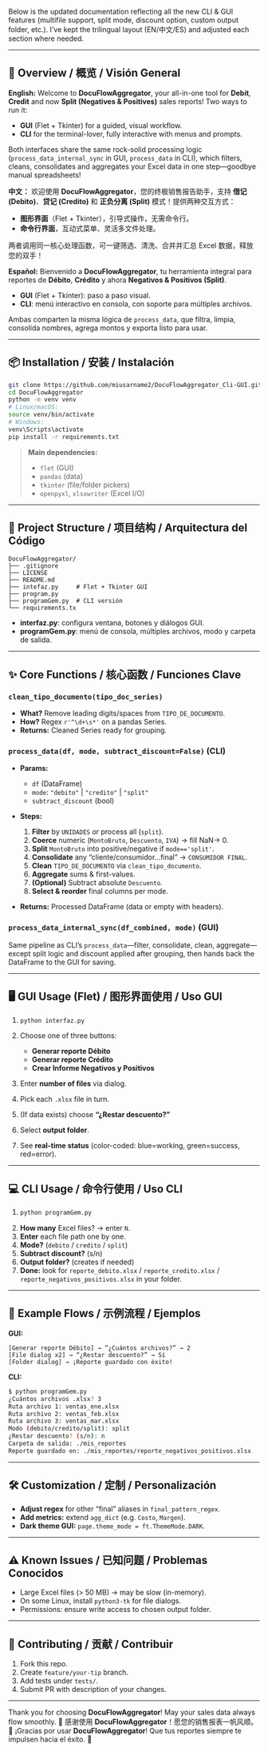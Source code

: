 
Below is the updated documentation reflecting all the new CLI & GUI features (multifile support, split mode, discount option, custom output folder, etc.). I’ve kept the trilingual layout (EN/中文/ES) and adjusted each section where needed.

---

## 🚀 Overview / 概览 / Visión General

**English:**
Welcome to **DocuFlowAggregator**, your all-in-one tool for **Debit**, **Credit** and now **Split (Negatives & Positives)** sales reports! Two ways to run it:

* **GUI** (Flet + Tkinter) for a guided, visual workflow.
* **CLI** for the terminal-lover, fully interactive with menus and prompts.

Both interfaces share the same rock-solid processing logic (`process_data_internal_sync` in GUI, `process_data` in CLI), which filters, cleans, consolidates and aggregates your Excel data in one step—goodbye manual spreadsheets!

**中文：**
欢迎使用 **DocuFlowAggregator**，您的终极销售报告助手，支持 **借记 (Debito)**、**贷记 (Credito)** 和 **正负分离 (Split)** 模式！提供两种交互方式：

* **图形界面**（Flet + Tkinter），引导式操作，无需命令行。
* **命令行界面**，互动式菜单、灵活多文件处理。

两者调用同一核心处理函数，可一键筛选、清洗、合并并汇总 Excel 数据，释放您的双手！

**Español:**
Bienvenido a **DocuFlowAggregator**, tu herramienta integral para reportes de **Débito**, **Crédito** y ahora **Negativos & Positivos (Split)**.

* **GUI** (Flet + Tkinter): paso a paso visual.
* **CLI**: menú interactivo en consola, con soporte para múltiples archivos.

Ambas comparten la misma lógica de `process_data`, que filtra, limpia, consolida nombres, agrega montos y exporta listo para usar.

---

## 📦 Installation / 安装 / Instalación

```bash
git clone https://github.com/miusarname2/DocuFlowAggregator_Cli-GUI.git
cd DocuFlowAggregator
python -m venv venv
# Linux/macOS:
source venv/bin/activate
# Windows:
venv\Scripts\activate
pip install -r requirements.txt
```

> **Main dependencies:**
>
> * `flet` (GUI)
> * `pandas` (data)
> * `tkinter` (file/folder pickers)
> * `openpyxl`, `xlsxwriter` (Excel I/O)

---

## 🎨 Project Structure / 项目结构 / Arquitectura del Código

```
DocuFlowAggregator/
├── .gitignore
├── LICENSE
├── README.md
├── intefaz.py     # Flet + Tkinter GUI
├── program.py
├── programGem.py  # CLI versión
└── requirements.tx
```

* **interfaz.py**: configura ventana, botones y diálogos GUI.
* **programGem.py**: menú de consola, múltiples archivos, modo y carpeta de salida.

---

## ✨ Core Functions / 核心函数 / Funciones Clave

### `clean_tipo_documento(tipo_doc_series)`

* **What?** Remove leading digits/spaces from `TIPO_DE_DOCUMENTO`.
* **How?** Regex `r'^\d+\s*'` on a pandas Series.
* **Returns:** Cleaned Series ready for grouping.

### `process_data(df, mode, subtract_discount=False)` (CLI)

* **Params:**

  * `df` (DataFrame)
  * `mode`: `"debito"` | `"credito"` | `"split"`
  * `subtract_discount` (bool)
* **Steps:**

  1. **Filter** by `UNIDADES` or process all (`split`).
  2. **Coerce** numeric (`MontoBruto`, `Descuento`, `IVA`) → fill NaN→ 0.
  3. **Split** `MontoBruto` into positive/negative if `mode=='split'`.
  4. **Consolidate** any “cliente/consumidor…final” → `CONSUMIDOR FINAL`.
  5. **Clean** `TIPO_DE_DOCUMENTO` via `clean_tipo_documento`.
  6. **Aggregate** sums & first-values.
  7. **(Optional)** Subtract absolute `Descuento`.
  8. **Select & reorder** final columns per mode.
* **Returns:** Processed DataFrame (data or empty with headers).

### `process_data_internal_sync(df_combined, mode)` (GUI)

Same pipeline as CLI’s `process_data`—filter, consolidate, clean, aggregate—except split logic and discount applied after grouping, then hands back the DataFrame to the GUI for saving.

---

## 🖥️ GUI Usage (Flet) / 图形界面使用 / Uso GUI

1. ```bash
   python interfaz.py
   ```
2. Choose one of three buttons:

   * **Generar reporte Débito**
   * **Generar reporte Crédito**
   * **Crear Informe Negativos y Positivos**
3. Enter **number of files** via dialog.
4. Pick each `.xlsx` file in turn.
5. (If data exists) choose **“¿Restar descuento?”**
6. Select **output folder**.
7. See **real-time status** (color-coded: blue=working, green=success, red=error).

---

## 💻 CLI Usage / 命令行使用 / Uso CLI

1. ```bash
   python programGem.py
   ```
2. **How many** Excel files? → enter `N`.
3. **Enter** each file path one by one.
4. **Mode?** (`debito` / `credito` / `split`)
5. **Subtract discount?** (s/n)
6. **Output folder?** (creates if needed)
7. **Done:** look for `reporte_debito.xlsx` / `reporte_credito.xlsx` / `reporte_negativos_positivos.xlsx` in your folder.

---

## 🎉 Example Flows / 示例流程 / Ejemplos

**GUI:**

```
[Generar reporte Débito] → “¿Cuántos archivos?” → 2
[File dialog x2] → “¿Restar descuento?” → Sí
[Folder dialog] → ¡Reporte guardado con éxito!
```

**CLI:**

```bash
$ python programGem.py
¿Cuántos archivos .xlsx? 3
Ruta archivo 1: ventas_ene.xlsx
Ruta archivo 2: ventas_feb.xlsx
Ruta archivo 3: ventas_mar.xlsx
Modo (debito/credito/split): split
¿Restar descuento? (s/n): n
Carpeta de salida: ./mis_reportes
Reporte guardado en: ./mis_reportes/reporte_negativos_positivos.xlsx
```

---

## 🛠️ Customization / 定制 / Personalización

* **Adjust regex** for other “final” aliases in `final_pattern_regex`.
* **Add metrics:** extend `agg_dict` (e.g. `Costo`, `Margen`).
* **Dark theme GUI:** `page.theme_mode = ft.ThemeMode.DARK`.

---

## ⚠️ Known Issues / 已知问题 / Problemas Conocidos

* Large Excel files (> 50 MB) → may be slow (in-memory).
* On some Linux, install `python3-tk` for file dialogs.
* Permissions: ensure write access to chosen output folder.

---

## 🎈 Contributing / 贡献 / Contribuir

1. Fork this repo.
2. Create `feature/your-tip` branch.
3. Add tests under `tests/`.
4. Submit PR with description of your changes.

---

Thank you for choosing **DocuFlowAggregator**! May your sales data always flow smoothly. 🚀
感谢使用 **DocuFlowAggregator**！愿您的销售报表一帆风顺。 🚀
¡Gracias por usar **DocuFlowAggregator**! Que tus reportes siempre te impulsen hacia el éxito. 🚀
